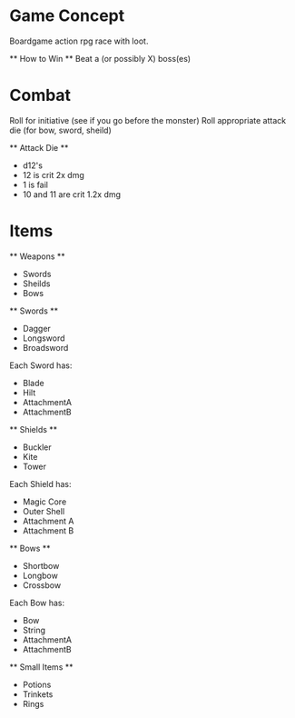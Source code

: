 Game Concept
============
Boardgame action rpg race with loot.

** How to Win **
Beat a (or possibly X) boss(es)


Combat
======
Roll for initiative (see if you go before the monster)
Roll appropriate attack die (for bow, sword, sheild)

** Attack Die **
 * d12's
 * 12 is crit 2x dmg
 * 1 is fail
 * 10 and 11 are crit 1.2x dmg


Items
=====

** Weapons **
 * Swords
 * Sheilds
 * Bows

** Swords **
 * Dagger
 * Longsword
 * Broadsword

Each Sword has:
 * Blade
 * Hilt
 * AttachmentA
 * AttachmentB

** Shields **
 * Buckler
 * Kite
 * Tower

Each Shield has:
 * Magic Core
 * Outer Shell
 * Attachment A
 * Attachment B

** Bows **
 * Shortbow
 * Longbow
 * Crossbow

Each Bow has:
 * Bow
 * String
 * AttachmentA
 * AttachmentB

** Small Items **
 * Potions
 * Trinkets
 * Rings

